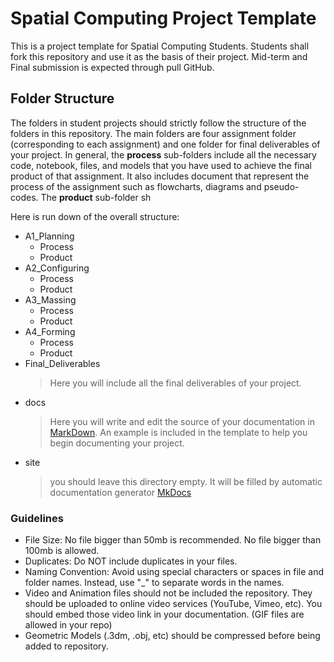 # Spatial Computing Project Template

This is a project template for Spatial Computing Students. Students shall fork this repository and use it as the basis of their project. Mid-term and Final submission is expected through pull GitHub.

## Folder Structure

The folders in student projects should strictly follow the structure of the folders in this repository. The main folders are four assignment folder (corresponding to each assignment) and one folder for final deliverables of your project. In general, the **process** sub-folders include all the necessary code, notebook, files, and models that you have used to achieve the final product of that assignment. It also includes document that represent the process of the assignment such as flowcharts, diagrams and pseudo-codes. The **product** sub-folder sh

Here is run down of the overall structure:

* A1_Planning
  * Process
  * Product
* A2_Configuring
  * Process
  * Product
* A3_Massing
  * Process
  * Product
* A4_Forming
  * Process
  * Product
* Final_Deliverables
    > Here you will include all the final deliverables of your project.
* docs
    > Here you will write and edit the source of your documentation in [MarkDown](https://guides.github.com/features/mastering-markdown/). An example is included in the template to help you begin documenting your project.
* site 
    > you should leave this directory empty. It will be filled by automatic documentation generator [MkDocs](https://mkdocs.readthedocs.io)

### Guidelines

* File Size: No file bigger than 50mb is recommended. No file bigger than 100mb is allowed.
* Duplicates: Do NOT include duplicates in your files.
* Naming Convention: Avoid using special characters or spaces in file and folder names. Instead, use "_" to separate words in the names.
* Video and Animation files should not be included the repository. They should be uploaded to online video services (YouTube, Vimeo, etc). You should embed those video link in your documentation. (GIF files are allowed in your repo)
* Geometric Models (.3dm, .obj, etc) should be compressed before being added to repository.
